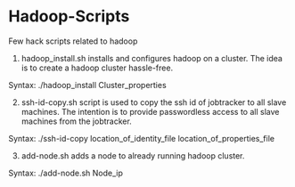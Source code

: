 Hadoop-Scripts
==============

Few hack scripts related to hadoop

1) hadoop_install.sh installs and configures hadoop on a cluster. The idea is to create a hadoop cluster hassle-free.

Syntax: ./hadoop_install Cluster_properties

2) ssh-id-copy.sh script is used to copy the ssh id of jobtracker to all slave machines. The intention is to provide passwordless access to all slave machines from the jobtracker.

Syntax: ./ssh-id-copy location_of_identity_file location_of_properties_file

3) add-node.sh adds a node to already running hadoop cluster.

Syntax: ./add-node.sh Node_ip
